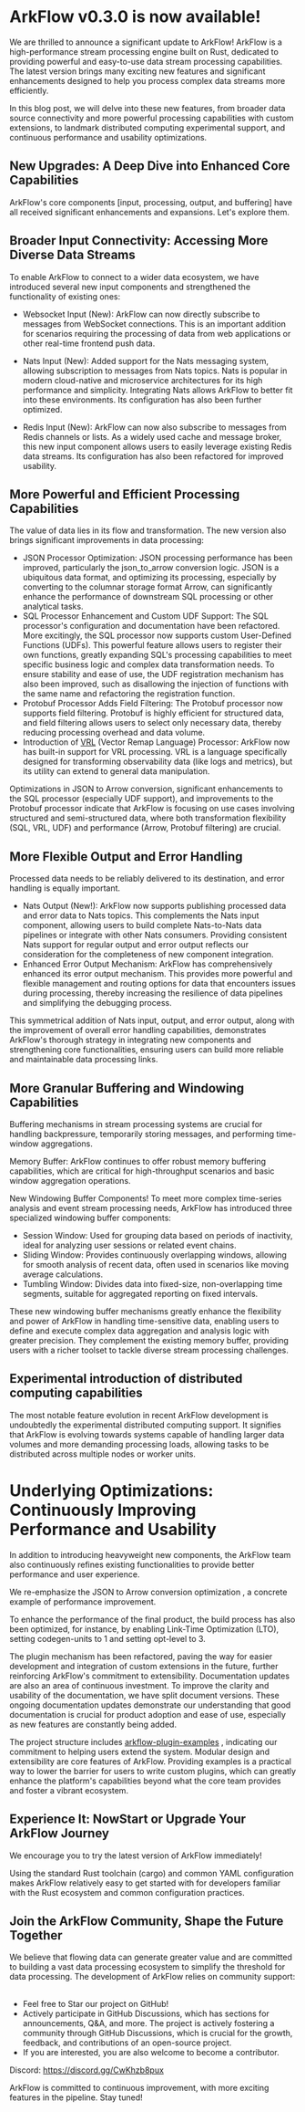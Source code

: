 # ArkFlow v0.3.0 is now available!

We are thrilled to announce a significant update to ArkFlow! 
ArkFlow is a high-performance stream processing engine built on Rust, dedicated to providing powerful and easy-to-use data stream processing capabilities. 
The latest version brings many exciting new features and significant enhancements designed to help you process complex data streams more efficiently.

In this blog post, we will delve into these new features, from broader data source connectivity and more powerful processing capabilities with custom extensions,
to landmark distributed computing experimental support,
and continuous performance and usability optimizations.

<!-- truncate -->

## New Upgrades: A Deep Dive into Enhanced Core Capabilities
ArkFlow's core components [input, processing, output, and buffering] have all received significant enhancements and expansions. Let's explore them.

## Broader Input Connectivity: Accessing More Diverse Data Streams
To enable ArkFlow to connect to a wider data ecosystem, we have introduced several new input components and strengthened the functionality of existing ones:

- Websocket Input (New): ArkFlow can now directly subscribe to messages from WebSocket connections. This is an important addition for scenarios requiring the processing of data from web applications or other real-time frontend push data.

- Nats Input (New): Added support for the Nats messaging system, allowing subscription to messages from Nats topics. Nats is popular in modern cloud-native and microservice architectures for its high performance and simplicity. Integrating Nats allows ArkFlow to better fit into these environments. Its configuration has also been further optimized. 

- Redis Input (New): ArkFlow can now also subscribe to messages from Redis channels or lists. As a widely used cache and message broker, this new input component allows users to easily leverage existing Redis data streams. Its configuration has also been refactored for improved usability. 

## More Powerful and Efficient Processing Capabilities
The value of data lies in its flow and transformation. The new version also brings significant improvements in data processing:

- JSON Processor Optimization: JSON processing performance has been improved, particularly the json_to_arrow conversion logic. JSON is a ubiquitous data format, and optimizing its processing, especially by converting to the columnar storage format Arrow, can significantly enhance the performance of downstream SQL processing or other analytical tasks. 
- SQL Processor Enhancement and Custom UDF Support: The SQL processor's configuration and documentation have been refactored. More excitingly, the SQL processor now supports custom User-Defined Functions (UDFs). This powerful feature allows users to register their own functions, greatly expanding SQL's processing capabilities to meet specific business logic and complex data transformation needs. To ensure stability and ease of use, the UDF registration mechanism has also been improved, such as disallowing the injection of functions with the same name  and refactoring the registration function.
- Protobuf Processor Adds Field Filtering: The Protobuf processor now supports field filtering. Protobuf is highly efficient for structured data, and field filtering allows users to select only necessary data, thereby reducing processing overhead and data volume. 
- Introduction of [VRL](https://vector.dev/docs/reference/vrl/) (Vector Remap Language) Processor: ArkFlow now has built-in support for VRL processing. VRL is a language specifically designed for transforming observability data (like logs and metrics), but its utility can extend to general data manipulation.

Optimizations in JSON to Arrow conversion, significant enhancements to the SQL processor (especially UDF support), and improvements to the Protobuf processor indicate that ArkFlow is focusing on use cases involving structured and semi-structured data, where both transformation flexibility (SQL, VRL, UDF) and performance (Arrow, Protobuf filtering) are crucial.


## More Flexible Output and Error Handling
Processed data needs to be reliably delivered to its destination, and error handling is equally important.

- Nats Output (New!): ArkFlow now supports publishing processed data and error data to Nats topics. This complements the Nats input component, allowing users to build complete Nats-to-Nats data pipelines or integrate with other Nats consumers. Providing consistent Nats support for regular output and error output reflects our consideration for the completeness of new component integration. 
- Enhanced Error Output Mechanism:  ArkFlow has comprehensively enhanced its error output mechanism. This provides more powerful and flexible management and routing options for data that encounters issues during processing, thereby increasing the resilience of data pipelines and simplifying the debugging process.

This symmetrical addition of Nats input, output, and error output, along with the improvement of overall error handling capabilities, demonstrates ArkFlow's thorough strategy in integrating new components and strengthening core functionalities, ensuring users can build more reliable and maintainable data processing links.


## More Granular Buffering and Windowing Capabilities
Buffering mechanisms in stream processing systems are crucial for handling backpressure, temporarily storing messages, and performing time-window aggregations.

Memory Buffer: ArkFlow continues to offer robust memory buffering capabilities, which are critical for high-throughput scenarios and basic window aggregation operations. 

New Windowing Buffer Components!
To meet more complex time-series analysis and event stream processing needs, ArkFlow has introduced three specialized windowing buffer components:

- Session Window: Used for grouping data based on periods of inactivity, ideal for analyzing user sessions or related event chains.
- Sliding Window: Provides continuously overlapping windows, allowing for smooth analysis of recent data, often used in scenarios like moving average calculations.
- Tumbling Window: Divides data into fixed-size, non-overlapping time segments, suitable for aggregated reporting on fixed intervals.


These new windowing buffer mechanisms greatly enhance the flexibility and power of ArkFlow in handling time-sensitive data, 
enabling users to define and execute complex data aggregation and analysis logic with greater precision. They complement the existing memory buffer, 
providing users with a richer toolset to tackle diverse stream processing challenges.


## Experimental introduction of distributed computing capabilities
The most notable feature evolution in recent ArkFlow development is undoubtedly the experimental distributed computing support.
It signifies that ArkFlow is evolving towards systems capable of handling larger data volumes and more demanding processing loads, allowing tasks to be distributed across multiple nodes or worker units.


# Underlying Optimizations: Continuously Improving Performance and Usability
In addition to introducing heavyweight new components, the ArkFlow team also continuously refines existing functionalities to provide better performance and user experience.

We re-emphasize the JSON to Arrow conversion optimization , a concrete example of performance improvement. 

To enhance the performance of the final product, the build process has also been optimized, for instance, by enabling Link-Time Optimization (LTO), setting codegen-units to 1 and setting opt-level to 3.

The plugin mechanism has been refactored, paving the way for easier development and integration of custom extensions in the future, further reinforcing ArkFlow's commitment to extensibility.
Documentation updates are also an area of continuous investment. To improve the clarity and usability of the documentation, we have split document versions. These ongoing documentation updates demonstrate our understanding that good documentation is crucial for product adoption and ease of use, especially as new features are constantly being added.

The project structure includes [arkflow-plugin-examples](https://github.com/arkflow-rs/arkflow-plugin-examples) , indicating our commitment to helping users extend the system. Modular design and extensibility are core features of ArkFlow. Providing examples is a practical way to lower the barrier for users to write custom plugins, which can greatly enhance the platform's capabilities beyond what the core team provides and foster a vibrant ecosystem.   

## Experience It: NowStart or Upgrade Your ArkFlow Journey
We encourage you to try the latest version of ArkFlow immediately!

Using the standard Rust toolchain (cargo) and common YAML configuration makes ArkFlow relatively easy to get started with for developers familiar with the Rust ecosystem and common configuration practices.


## Join the ArkFlow Community, Shape the Future Together
We believe that flowing data can generate greater value  and are committed to building a vast data processing ecosystem to simplify the threshold for data processing. The development of ArkFlow relies on community support:   

- Feel free to Star our project on GitHub! 
- Actively participate in GitHub Discussions, which has sections for announcements, Q&A, and more. The project is actively fostering a community through GitHub Discussions, which is crucial for the growth, feedback, and contributions of an open-source project.
- If you are interested, you are also welcome to become a contributor.  

Discord: https://discord.gg/CwKhzb8pux

ArkFlow is committed to continuous improvement, with more exciting features in the pipeline. Stay tuned!

